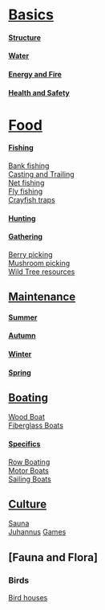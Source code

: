 # [Basics]()  
#### [Structure]()
#### [Water]()
[]()
#### [Energy and Fire]()
[]()
#### [Health and Safety]()
[]()

# [Food]()
#### [Fishing]()
[Bank fishing]()  
[Casting and Trailing]()  
[Net fishing]()  
[Fly fishing]()  
[Crayfish traps]()  

#### [Hunting]()
[]()

#### [Gathering]()
[Berry picking]()  
[Mushroom picking]()  
[Wild Tree resources]()

## [Maintenance]()
[]()

#### [Summer]()
[]()

#### [Autumn]()
[]()

#### [Winter]()
[]()

#### [Spring]()
[]()

## [Boating]()
[Wood Boat]()  
[Fiberglass Boats]()

#### [Specifics]()
[Row Boating]()  
[Motor Boats]()  
[Sailing Boats]()  

## [Culture]()
[Sauna]()  
[Juhannus]()
[Games]()

## [Fauna and Flora]
### Birds
[Bird houses]()
